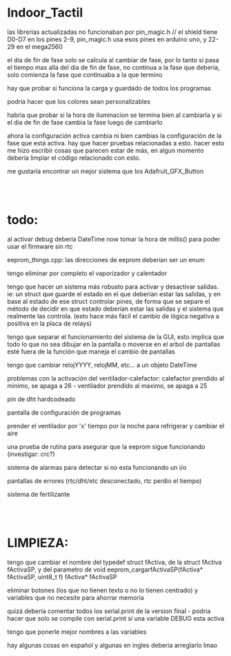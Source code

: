 # Indoor_Tactil
las librerias actualizadas no funcionaban por pin_magic.h // el shield tiene D0-D7 en los pines 2-9, pin_magic.h usa esos pines en arduino uno, y 22-29 en el mega2560

el dia de fin de fase solo se calcula al cambiar de fase, por lo tanto si pasa el tiempo mas alla del dia de fin de fase, no continua a la fase que deberia, solo comienza la fase que continuaba a la que termino

hay que probar si funciona la carga y guardado de todos los programas

podría hacer que los colores sean personalizables

habria que probar si la hora de iluminacion se termina bien al cambiarla y si el dia de fin de fase cambia la fase luego de cambiarlo

ahora la configuración activa cambia ni bien cambias la configuración de la fase que está activa. hay que hacer pruebas relacionadas a esto. hacer esto me hizo escribir cosas que parecen estar de más, en algun momento debería limpìar el código relacionado con esto.

me gustaría encontrar un mejor sistema que los Adafruit_GFX_Button

<br><br>
<h1>todo:</h1>

al activar debug debería DateTime now tomar la hora de millis() para poder usar el firmware sin rtc

eeprom_things.cpp: las direcciones de eeprom deberían ser un enum

tengo eliminar por completo el vaporizador y calentador

tengo que hacer un sistema más robusto para activar y desactivar salidas. ie: un struct que guarde el estado en el que deberían estar las salidas, y en base al estado de ese struct controlar pines, de forma que se separe el método de decidir en que estado deberían estar las salidas y el sistema que realmente las controla. (esto hace más fácil el cambio de lógica negativa a positiva en la placa de relays)

tengo que separar el funcionamiento del sistema de la GUI, esto implica que todo lo que no sea dibujar en la pantalla o moverse en el arbol de pantallas esté fuera de la función que maneja el cambio de pantallas

tengo que cambiar relojYYYY, relojMM, etc... a un objeto DateTime

problemas con la activación del ventilador-calefactor: calefactor prendido al minimo, se apaga a 26 - ventilador prendido al maximo, se apaga a 25

pin de dht hardcodeado

pantalla de configuración de programas

prender el ventilador por 'x' tiempo por la noche para refrigerar y cambiar el aire

una prueba de rutina para asegurar que la eeprom sigue funcionando (investigar: crc?)

sistema de alarmas para detectar si no esta funcionando un i/o

pantallas de errores (rtc/dht/etc desconectado, rtc perdio el tiempo)

sistema de fertilizante

<br><br>
<h1>LIMPIEZA:</h1>

tengo que cambiar el nombre del typedef struct fActiva, de la struct fActiva fActivaSP, y del parametro de void eeprom_cargarfActivaSP(fActiva* fActivaSP, uint8_t f) fActiva* fActivaSP

eliminar botones (los que no tienen texto o no lo tienen centrado) y variables que no necesite para ahorrar memoria

quizá debería comentar todos los serial.print de la version final - podría hacer que solo se compile con serial.print si una variable DEBUG esta activa

tengo que ponerle mejor nombres a las variables

hay algunas cosas en español y algunas en ingles deberia arreglarlo lmao
